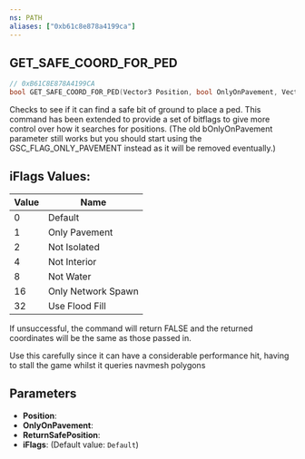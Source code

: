 ```yaml
---
ns: PATH
aliases: ["0xb61c8e878a4199ca"]
---
```

## GET_SAFE_COORD_FOR_PED

```c
// 0xB61C8E878A4199CA
bool GET_SAFE_COORD_FOR_PED(Vector3 Position, bool OnlyOnPavement, Vector3 ReturnSafePosition, int iFlags);
```

Checks to see if it can find a safe bit of ground to place a ped. This command has been extended to provide a set of bitflags to give more control over how it searches for positions. (The old bOnlyOnPavement parameter still works but you should start using the GSC_FLAG_ONLY_PAVEMENT instead as it will be removed eventually.)

## iFlags Values:
| Value | Name |
| --- | --- |
| 0 | Default |
| 1 | Only Pavement |
| 2 | Not Isolated |
| 4 | Not Interior |
| 8 | Not Water |
| 16 | Only Network Spawn |
| 32 | Use Flood Fill |


If unsuccessful, the command will return FALSE and the returned coordinates will be the same as those passed in.

Use this carefully since it can have a considerable performance hit, having to stall the game whilst it queries navmesh polygons


## Parameters
* **Position**: 
* **OnlyOnPavement**: 
* **ReturnSafePosition**: 
* **iFlags**: (Default value: `Default`)
